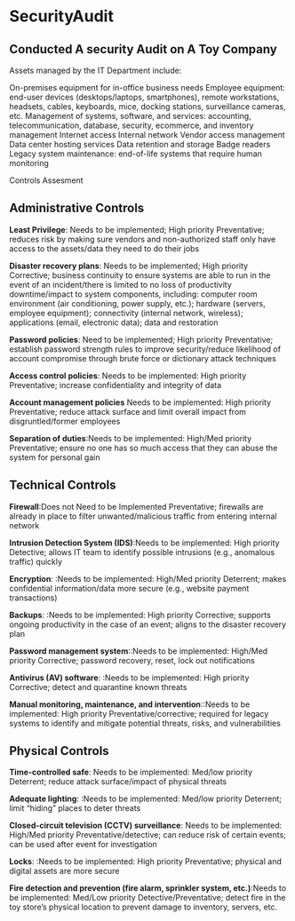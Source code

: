 # SecurityAudit

<h2>Conducted A security Audit on A Toy Company</h2>
 
<p>Assets managed by the IT Department include:</p>
On-premises equipment for in-office business needs  
Employee equipment: end-user devices (desktops/laptops, smartphones), remote workstations, headsets, cables, keyboards, mice, docking stations, surveillance cameras, etc.
Management of systems, software, and services: accounting, telecommunication, database, security, ecommerce, and inventory management
Internet access
Internal network
Vendor access management
Data center hosting services  
Data retention and storage
Badge readers
Legacy system maintenance: end-of-life systems that require human monitoring 


Controls Assesment

<h2><b>Administrative Controls</b></h2>

<b>Least Privilege</b>: Needs to be implemented; High priority 
  Preventative; reduces risk by making sure vendors and non-authorized staff only have access to the assets/data they need to do their jobs


<b>Disaster recovery plans</b>: Needs to be implemented; High priority 
Corrective; business continuity to ensure systems are able to run in the event of an incident/there is limited to no loss of productivity downtime/impact to system components, including: computer room environment (air conditioning, power supply, etc.); hardware (servers, employee equipment); connectivity (internal network, wireless); applications (email, electronic data); data and restoration

<b>Password policies</b>: Need to be implemented; High priority 
Preventative; establish password strength rules to improve security/reduce likelihood of account compromise through brute force or dictionary attack techniques

<b>Access control policies</b>: Needs to be implemented: High priority 
Preventative; increase confidentiality and integrity of data

<b>Account management policies</b> Needs to be implemented: High priority
Preventative; reduce attack surface and limit overall impact from disgruntled/former employees

<b>Separation of duties</b>:Needs to be implemented: High/Med priority
Preventative; ensure no one has so much access that they can abuse the system for personal gain



<h2><b>Technical Controls</b></h2>

<b>Firewall</b>:Does not Need to be Implemented
Preventative; firewalls are already in place to filter unwanted/malicious traffic from entering internal network


<b>Intrusion Detection System (IDS)</b>:Needs to be implemented: High priority
Detective; allows IT team to identify possible intrusions (e.g., anomalous traffic) quickly

<b>Encryption</b>: :Needs to be implemented: High/Med priority
Deterrent; makes confidential information/data more secure (e.g., website payment transactions)

<b>Backups</b>: :Needs to be implemented: High priority
Corrective; supports ongoing productivity in the case of an event; aligns to the disaster recovery plan

<b>Password management system</b>::Needs to be implemented: High/Med priority
Corrective; password recovery, reset, lock out notifications

<b>Antivirus (AV) software</b>: :Needs to be implemented: High priority
Corrective; detect and quarantine known threats

<b>Manual monitoring, maintenance, and intervention</b>::Needs to be implemented: High priority
Preventative/corrective; required for legacy systems to identify and mitigate potential threats, risks, and vulnerabilities


<h2><b>Physical Controls</b></h2>


<b>Time-controlled safe</b>: Needs to be implemented: Med/low priority
Deterrent; reduce attack surface/impact of physical threats

<b>Adequate lighting</b>: :Needs to be implemented: Med/low priority
Deterrent; limit “hiding” places to deter threats

<b>Closed-circuit television (CCTV) surveillance</b>: Needs to be implemented: High/Med priority
Preventative/detective; can reduce risk of certain events; can be used after event for investigation

<b>Locks</b>: :Needs to be implemented: High priority
Preventative; physical and digital assets are more secure

<b>Fire detection and prevention (fire alarm, sprinkler system, etc.)</b>:Needs to be implemented: Med/Low priority
Detective/Preventative; detect fire in the toy store’s physical location to prevent damage to inventory, servers, etc.









